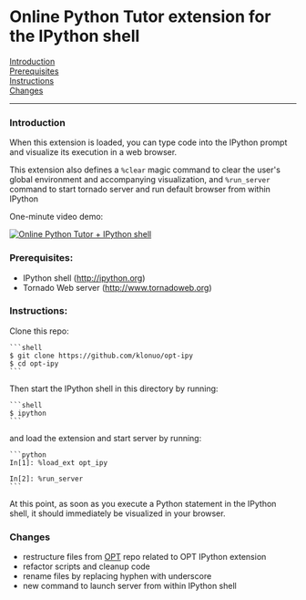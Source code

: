 # Online Python Tutor extension for the IPython shell

[Introduction](#introduction)  
[Prerequisites](#prerequisites)  
[Instructions](#instructions)  
[Changes](#changes)  

---
  
  
### Introduction

When this extension is loaded, you can type code into the IPython prompt and visualize its execution in a web browser.

This extension also defines a `%clear` magic command to clear the user's global environment and accompanying visualization, and `%run_server` command to start tornado server and run default browser from within IPython

One-minute video demo:

[![Online Python Tutor + IPython shell](http://img.youtube.com/vi/Q3oarDuZPL0/0.jpg)](http://www.youtube.com/watch?v=Q3oarDuZPL0)
  
  
### Prerequisites:

 - IPython shell (http://ipython.org)
 - Tornado Web server (http://www.tornadoweb.org)
  
  
### Instructions:

Clone this repo:
    
    ```shell
    $ git clone https://github.com/klonuo/opt-ipy
    $ cd opt-ipy
    ```

Then start the IPython shell in this directory by running:

    ```shell
    $ ipython
    ```

and load the extension and start server by running: 

    ```python
    In[1]: %load_ext opt_ipy

    In[2]: %run_server
    ```

At this point, as soon as you execute a Python statement in the IPython shell, it should immediately be visualized in your browser.
  
  
### Changes

 - restructure files from [OPT](https://github.com/pgbovine/OnlinePythonTutor) repo related to OPT IPython extension
 - refactor scripts and cleanup code
 - rename files by replacing hyphen with underscore
 - new command to launch server from within IPython shell
